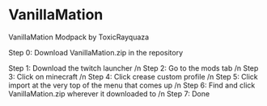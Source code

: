 # VanillaMation
VanillaMation Modpack by ToxicRayquaza

Step 0: Download VanillaMation.zip in the repository

Step 1: Download the twitch launcher /n
Step 2: Go to the mods tab /n
Step 3: Click on minecraft /n
Step 4: Click crease custom profile /n
Step 5: Click import at the very top of the menu that comes up /n
Step 6: Find and click VanillaMation.zip wherever it downloaded to /n
Step 7: Done
